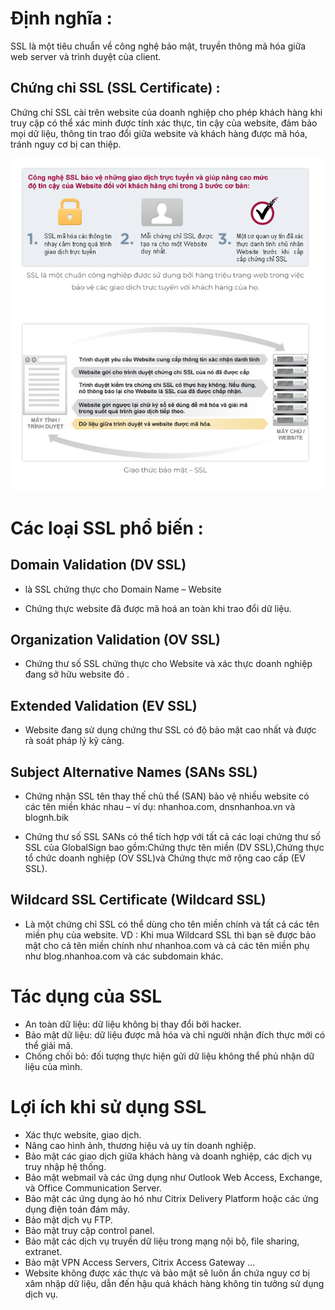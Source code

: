 # Định nghĩa :

SSL là một tiêu chuẩn về công nghệ bảo mật, truyền thông mã hóa giữa web server và trình duyệt của client.

## Chứng chỉ SSL (SSL Certificate) :

Chứng chỉ SSL cài trên website của doanh nghiệp cho phép khách hàng khi truy cập có thể xác minh được tính xác thực, tin cậy của website, đảm bảo mọi dữ liệu, thông tin trao đổi giữa website và khách hàng được mã hóa, tránh nguy cơ bị can thiệp.

![1](https://github.com/laitiennhanhoa/Thu-viec-tai-Nhan-Hoa/blob/main/images/SSL/1.png)

#  Các loại SSL phổ biến :

## Domain Validation (DV SSL) 

 * là SSL chứng thực cho Domain Name – Website

 * Chứng thực website đã được mã hoá an toàn khi trao đổi dữ liệu.

## Organization Validation (OV SSL)

* Chứng thư số SSL chứng thực cho Website và xác thực doanh nghiệp đang sở hữu website đó .

## Extended Validation (EV SSL)

* Website đang sử dụng chứng thư SSL có độ bảo mật cao nhất và được rà soát pháp lý kỹ càng.

## Subject Alternative Names (SANs SSL)

* Chứng nhận SSL tên thay thế chủ thể (SAN) bảo vệ nhiều website có các tên miền khác nhau – ví dụ: nhanhoa.com, dnsnhanhoa.vn và blognh.bik

* Chứng thư số SSL SANs có thể tích hợp với tất cả các loại chứng thư số SSL của GlobalSign bao gồm:Chứng thực tên miền (DV SSL),Chứng thực tổ chức doanh nghiệp (OV SSL)và Chứng thực mở rộng cao cấp (EV SSL).

## Wildcard SSL Certificate (Wildcard SSL)

* Là một chứng chỉ SSL có thể dùng cho tên miền chính và tất cả các tên miền phụ của website. VD : Khi mua Wildcard SSL thì bạn sẽ được bảo mật cho cả tên miền chính như nhanhoa.com và cả các tên miền phụ như blog.nhanhoa.com và các subdomain khác.

# Tác dụng của SSL

* An toàn dữ liệu: dữ liệu không bị thay đổi bởi hacker.
* Bảo mật dữ liệu: dữ liệu được mã hóa và chỉ người nhận đích thực mới có thể giải mã.
* Chống chối bỏ: đối tượng thực hiện gửi dữ liệu không thể phủ nhận dữ liệu của mình.

# Lợi ích khi sử dụng SSL

* Xác thực website, giao dịch.
* Nâng cao hình ảnh, thương hiệu và uy tín doanh nghiệp.
* Bảo mật các giao dịch giữa khách hàng và doanh nghiệp, các dịch vụ truy nhập hệ thống.
* Bảo mật webmail và các ứng dụng như Outlook Web Access, Exchange, và Office Communication Server.
* Bảo mật các ứng dụng ảo hó như Citrix Delivery Platform hoặc các ứng dụng điện toán đám mây.
* Bảo mật dịch vụ FTP.
* Bảo mật truy cập control panel.
* Bảo mật các dịch vụ truyền dữ liệu trong mạng nội bộ, file sharing, extranet.
* Bảo mật VPN Access Servers, Citrix Access Gateway …
* Website không được xác thực và bảo mật sẽ luôn ẩn chứa nguy cơ bị xâm nhập dữ liệu, dẫn đến hậu quả khách hàng không tin tưởng sử dụng dịch vụ.
